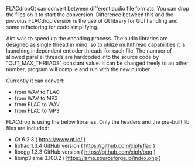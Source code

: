FLACdropQt can convert between different audio file formats. You can drop the files on it to start the conversion.
Difference between this and the prevoius FLACdrop version is the use of Qt library for GUI handling and some refactoring for code simplifying.

Aim was to speed up the encoding process. The audio libraries are designed as single thread in mind, so to utilize multithread capabilities it is launching independent encoder threads for each file.
The number of allowed parallel threads are hardcoded into the source code by "OUT_MAX_THREADS" constant value. It can be changed freely to an other number, program will compile and run with the new number.

Currently it can convert:
- from WAV to FLAC
- from WAV to MP3
- from FLAC to WAV
- from FLAC to MP3

FLACdrop is using the below libraries. Only the headers and the pre-built lib files are included:
- Qt 6.2.3 ( https://www.qt.io/ )
- libflac 1.3.4 GitHub version ( https://github.com/xiph/flac )
- libogg 1.3.3 GitHub version ( https://github.com/xiph/ogg )
- libmp3lame 3.100.2 ( https://lame.sourceforge.io/index.php )